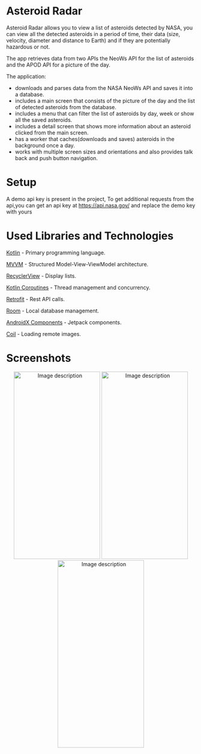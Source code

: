 # Asteroid Radar
Asteroid Radar allows you to view a list of asteroids detected by NASA, you can view all the detected asteroids in a period of time, their data (size, velocity, diameter and distance to Earth) and if they are potentially hazardous or not.

The app retrieves data from two APIs the NeoWs API for the list of asteroids and the APOD API for a picture of the day.

The application:
* downloads and parses data from the NASA NeoWs API and saves it into a database.
* includes a main screen that consists of the picture of the day and the list of detected asteroids from the database.
* includes a menu that can filter the list of asteroids by day, week or show all the saved asteroids.
* includes a detail screen that shows more information about an asteroid clicked from the main screen.
* has a worker that caches(downloads and saves) asteroids in the background once a day.
* works with multiple screen sizes and orientations and also provides talk back and push button navigation.

# Setup
A demo api key is present in the project, To get additional requests from the api,you can get an api key at https://api.nasa.gov/ and replace the demo key with yours

# Used Libraries and Technologies
[Kotlin](https://kotlinlang.org/) - Primary programming language.

[MVVM](https://developer.android.com/topic/architecture) - Structured Model-View-ViewModel architecture.

[RecyclerView](https://developer.android.com/develop/ui/views/layout/recyclerview) - Display lists.

[Kotlin Coroutines](https://developer.android.com/kotlin/coroutines) - Thread management and concurrency.

[Retrofit](https://github.com/square/retrofit) - Rest API calls.

[Room](https://developer.android.com/training/data-storage/room/) - Local database management.

[AndroidX Components](https://developer.android.com/jetpack/androidx/) - Jetpack components.

[Coil](https://coil-kt.github.io/coil/) - Loading remote images.


# Screenshots
<p align="center">
<img src="https://user-images.githubusercontent.com/90982374/234612581-4df41c1a-eda8-4808-b628-3eaf3fb15b78.png" alt="Image description" width="230" height="500">
<img src="https://user-images.githubusercontent.com/90982374/234612682-45ae47c0-c33d-49c9-bde2-63d373e9c110.png" alt="Image description" width="230" height="500">
<img src="https://user-images.githubusercontent.com/90982374/234612752-67ce22ea-43a6-4cac-9743-ac64e6315f22.png" alt="Image description" width="230" height="500">
</p>
